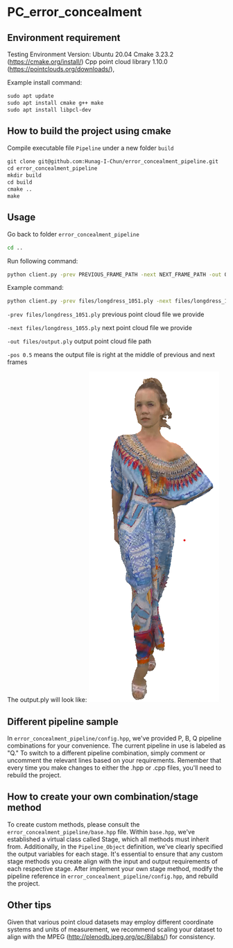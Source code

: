 # PC_error_concealment

## Environment requirement
Testing Environment Version:
Ubuntu 20.04
Cmake 3.23.2 (https://cmake.org/install/)
Cpp point cloud library 1.10.0 (https://pointclouds.org/downloads/),

Example install command:
```bach
sudo apt update
sudo apt install cmake g++ make
sudo apt install libpcl-dev
```

## How to build the project using cmake
Compile executable file `Pipeline` under a new folder `build`
```bach
git clone git@github.com:Hunag-I-Chun/error_concealment_pipeline.git
cd error_concealment_pipeline
mkdir build
cd build
cmake ..
make
```

## Usage
Go back to folder `error_concealment_pipeline`
```bash
cd ..
```

Run following command:
```bash
python client.py -prev PREVIOUS_FRAME_PATH -next NEXT_FRAME_PATH -out OUTPUT_PATH -pos RELATIVE_POSITION
``` 

Example command:
```bash
python client.py -prev files/longdress_1051.ply -next files/longdress_1055.ply -out files/output.ply -pos 0.5
```
`-prev files/longdress_1051.ply` previous point cloud file we provide

`-next files/longdress_1055.ply` next point cloud file we provide

`-out files/output.ply` output point cloud file path

`-pos 0.5` means the output file is right at the middle of previous and next frames

The output.ply will look like:
![output.ply](files/output_illustration.png)

## Different pipeline sample
In `error_concealment_pipeline/config.hpp`, we've provided P, B, Q pipeline combinations for your convenience. The current pipeline in use is labeled as "Q." To switch to a different pipeline combination, simply comment or uncomment the relevant lines based on your requirements. Remember that every time you make changes to either the .hpp or .cpp files, you'll need to rebuild the project.

## How to create your own combination/stage method
To create custom methods, please consult the `error_concealment_pipeline/base.hpp` file. Within `base.hpp`, we've established a virtual class called Stage, which all methods must inherit from. Additionally, in the `Pipeline_Object` definition, we've clearly specified the output variables for each stage. It's essential to ensure that any custom stage methods you create align with the input and output requirements of each respective stage. After implement your own stage method, modify the pipeline reference in `error_concealment_pipeline/config.hpp`, and rebuild the project.

## Other tips
Given that various point cloud datasets may employ different coordinate systems and units of measurement, we recommend scaling your dataset to align with the MPEG (http://plenodb.jpeg.org/pc/8ilabs/) for consistency.

